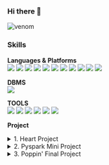 ### Hi there 👋
![venom](https://capsule-render.vercel.app/api?type=venom&height=200&text=Welcome%20to%20Gyeongmin%20Github.&fontSize=50&color=0:8871e5,100:b678c4&stroke=b678c4)

### Skills

**Languages & Platforms**<br>
<img src="https://img.shields.io/badge/python-3776AB?style=flat&logo=python&logoColor=white"/> <img src="https://img.shields.io/badge/mysql-4479A1?style=flat&logo=mysql&logoColor=white"/>
<img src="https://img.shields.io/badge/html5-E34F26?style=flat&logo=html5&logoColor=white"/> <img src="https://img.shields.io/badge/css3-1572B6?style=flat&logo=css3&logoColor=white"/> 
<img src="https://img.shields.io/badge/jupyter-F37626?style=flat&logo=jupyter&logoColor=white"/>
<img src="https://img.shields.io/badge/ubuntu-E95420?style=flat&logo=ubuntu&logoColor=white"/> 
<img src="https://img.shields.io/badge/apachehadoop-66CCFF?style=flat&logo=apachehadoop&logoColor=white"/> 
<img src="https://img.shields.io/badge/apacheairflow-2496ED?style=flat&logo=apacheairflow&logoColor=white"/>
<img src="https://img.shields.io/badge/linux-FCC624?style=flat&logo=linux&logoColor=white"/>
<img src="https://img.shields.io/badge/docker-017CEE?style=flat&logo=docker&logoColor=white"/>
<img src="https://img.shields.io/badge/jupyter-F37626?style=flat&logo=jupyter&logoColor=white"/>

**DBMS**<br>
<img src="https://img.shields.io/badge/mariadb-003545?style=flat&logo=mariadb&logoColor=white"/>

**TOOLS**<br>
<img src="https://img.shields.io/badge/amazonaws-232F3E?style=flat&logo=amazonaws&logoColor=white"/>
<img src="https://img.shields.io/badge/amazonec2-FF9900?style=flat&logo=amazonec2&logoColor=white"/>
<img src="https://img.shields.io/badge/dbeaver-382923?style=flat&logo=dbeaver&logoColor=white"/>
<img src="https://img.shields.io/badge/visualstudiocode-007ACC?style=flat&logo=visualstudiocode&logoColor=white"/>
<img src="https://img.shields.io/badge/slack-4A154B?style=flat&logo=slack&logoColor=white"/>
<img src="https://img.shields.io/badge/trello-0052CC?style=flat&logo=trello&logoColor=white"/>

**Project**<br>
<details>
<summary>1. Heart Project</summary>

♥️[Heart Project Repositories](https://github.com/kim-edwin/RepoHeart.git)

## 기술 스텍
<img src="https://img.shields.io/badge/html5-E34F26?style=flat&logo=html5&logoColor=white"/>
<img src="https://img.shields.io/badge/css3-1572B6?style=flat&logo=css3&logoColor=white"/>
<img src="https://img.shields.io/badge/javascript-F7DF1E?style=flat&logo=javascript&logoColor=white"/>
<img src="https://img.shields.io/badge/java-ff0000?style=flat&logo=java&logoColor=white"/>
<img src="https://img.shields.io/badge/spring-6DB33F?style=flat&logo=spring&logoColor=white"/>
<img src="https://img.shields.io/badge/gradle-02303A?style=flat&logo=gradle&logoColor=white"/>

## 1. 프로젝트 개요

[주제]
> 채용 프로세스를 개선하자 : 역방향 채용 플랫폼

<br/>
<br/>

## 2. 프로젝트 화면

[검색실패]
![검색 실패](https://github.com/wkdrudals/wkdrudals/assets/145821505/29ec9900-8262-4b4b-9f82-659a691c99cc)

[회원가입]
![회원가입](https://github.com/wkdrudals/wkdrudals/assets/145821505/b58a938e-2ae9-458e-975e-17ce37b4d996)

[로그인]
![로그인](https://github.com/wkdrudals/wkdrudals/assets/145821505/251973d8-dcb5-4773-b3a0-0d2de0cd755e)

[메인화면]
![메인화면](https://github.com/wkdrudals/wkdrudals/assets/145821505/69f38c33-4145-4cb2-a345-eab184c225ad)

[이력서 검색결과]
![이력서 검색결과](https://github.com/wkdrudals/wkdrudals/assets/145821505/56d623f0-b725-430a-998f-f260e2aa5c20)

[이력서 리스트]
![이력서 리스트](https://github.com/wkdrudals/wkdrudals/assets/145821505/dd2abb70-44f9-415d-9bdb-b899a5ca1221)

[이력서 업로드]
![이력서 업로드](https://github.com/wkdrudals/wkdrudals/assets/145821505/2829cba1-2aeb-457c-ab5e-736877ef927a)

[이력서 페이지]


[이력서 페이지 하트찍기]


<br/>
<br/>

</details> 

<details>
<summary>2. Pyspark Mini Project</summary>

## 기술 스텍
<img src="https://img.shields.io/badge/apachespark-E25A1C?style=flat&logo=apachespark&logoColor=white"/>
<img src="https://img.shields.io/badge/python-3776AB?style=flat&logo=python&logoColor=white"/>
<img src="https://img.shields.io/badge/amazonaws-232F3E?style=flat&logo=amazonaws&logoColor=white"/>
<img src="https://img.shields.io/badge/ubuntu-E95420?style=flat&logo=ubuntu&logoColor=white"/>
<img src="https://img.shields.io/badge/apachehadoop-66CCFF?style=flat&logo=apachehadoop&logoColor=white"/>
<img src="https://img.shields.io/badge/jupyter-F37626?style=flat&logo=jupyter&logoColor=white"/>
<img src="https://img.shields.io/badge/tableau-E97627?style=flat&logo=tableau&logoColor=white"/>

## 1. 프로젝트 개요

[주제]
> 경찰청_습득물정보 조회 서비스 Api를 활용하여 데이터 적재 및 pyspark 분석
(2023. 01 ~ 2024. 01) 총 13개월 분량

참고사이트:기상데이터(https://data.kma.go.kr/climate/RankState/selectRankStatisticsDivisionList.do?pgmNo=179)

<br/>
<br/>

## 2. 분석 아키텍처

- OS : AWS (ubuntu) t2.large * 3
![Untitled](https://github.com/wkdrudals/wkdrudals/assets/145821505/7c3605d7-9aba-48ef-af88-7911b8574bc4)

- 저장소 : Hadoop
![Untitled (1)](https://github.com/wkdrudals/wkdrudals/assets/145821505/ce84857a-5d83-4005-985f-f1ba10b7036b)
<img width="589" alt="Untitled (2)" src="https://github.com/wkdrudals/wkdrudals/assets/145821505/52f5410e-68ed-454e-8d73-d08d76432199">
<img width="573" alt="Untitled (3)" src="https://github.com/wkdrudals/wkdrudals/assets/145821505/e7de35bd-4273-47e0-987e-fd944ca03686"><br>
- 분석도구 : JupyterLab(python, pyspark)<br>
- Api : [경찰청_습득물정보 조회 서비스](https://www.data.go.kr/tcs/dss/selectApiDataDetailView.do?publicDataPk=15058696), 카카오 맵 api<br>
    - 시각화도구 : Tableau Public
      
<br/>
<br/>

## 3. 분석 flow

1. 데이터 수집 및 적재
    a. Id 수집 → hdfs 적재<br>
   <img width="573" alt="Untitled (4)" src="https://github.com/wkdrudals/wkdrudals/assets/145821505/8dd5f0a1-4091-4c4f-aff0-e6fc025729ca"><br>
   b.수집된 id 기반 상세정보 수집 → hdfs 적재<br>
   <img width="582" alt="Untitled (5)" src="https://github.com/wkdrudals/wkdrudals/assets/145821505/ce9e5ffc-f628-4459-a2e7-42ee0df3ca32">

1. 데이터 전처리<br>
    a. 컬럼 분할<br>
    b. 도로명주소 변환 api 적용<br>
2. 데이터 분석 <br>
    a. 외부 기상데이터 병합<br>
    b. pyspark 분석<br>
3. 시각화<br>
    a. tableau public<br>
    
<br/>
<br/>

## 4. 대시보드 시연

>https://public.tableau.com/app/profile/hyeonu.kim5342/viz/23_17062509031730/sheet0

<br/>
<br/>

## 5. 트러블슈팅

- AWS EMR의 운영체제가 익숙하던 ubuntu가 아니어서 당황스러웠음<br>
    - AMI 이미지로 output해서 3개의 노드로 연결하는 방식으로 구조를 변경하였습니다.<br>
- Spark 구동에 필요한 파이썬 버전이 메인노드와 워커노드가 달랐음<br>
    - 메인노드(client)에만 conda를 써서 발생한 문제. 가상환경의 파이썬 버전을 다운그레이드하고 주피터를 재설치하여 해결<br>
- 정확한 주소로 변환하는 api를 찾기 어려웠음<br>
    - 최초 기획은 구 단위가 아닌 동 단위 수준까지 수집하는 것이 목표였음.<br>
    - POI를 input하면 정확한 지번주소로 return 하는 api가 필요했지만, 대개는 기업 상대로 제공하는 유료 api였음<br>
    - 카카오 api의 검색기능을 이용하면 POI를 input했을 때 각종 검색결과들의 주소를 return 받을 수 있었고, 첫번째 장소의 주소를 저장하는 방식으로 구현하였음<br>
    - 그러나, 주소의 형식이 랜덤하게 지번 주소 또는 도로명 주소로 저장되어 일정하지 않았음. (두번째 장소까지 받아온 다음에 지번 주소만 저장하는 방식으로 구현하였으나 예외가 너무 많았음)<br>
    - 아쉽지만 구 단위 분석으로 기획 변경<br>
    
<br/>
<br/>
</details> 

<details>
<summary>3. Poppin' Final Project</summary>
 
# :pushpin: POPPIN'

![image](https://github.com/kim-edwin/repopoppin-frontend/assets/113911630/39e24ab1-09e6-40f9-aba6-2f039c954e34)


## WE CONNECT POP-UP CULTURE

"팝핀"은 **팝업 스토어 데이터를 한 곳에 모아 검색 및 저장**하고, 저장된 팝업스토어를 기반으로 **새로운 팝업 스토어를 추천**받을 수 있는 `팝업 스토어 정보 저장 & 추천 모바일 웹 서비스`입니다

[:arrow_right:팝핀 사이트 바로가기](https://pop-pin.store/)

위 사이트는 모바일에 최적화되어있습니다.

## :family: **TEAM**

|                                  [:crown:김현우](https://github.com/kim-edwin)                                  |                                [:smiley_cat:강희림](https://github.com/limmyou)                                 |                             [:hatching_chick:장경민](https://github.com/wkdrudals)                              |                                 [:rabbit:이윤아](https://github.com/YoooonaLee)                                 |                                   [:pizza:최민환](https://github.com/Hwannni)                                   |
| :-------------------------------------------------------------------------------------------------------------: | :-------------------------------------------------------------------------------------------------------------: | :-------------------------------------------------------------------------------------------------------------: | :-------------------------------------------------------------------------------------------------------------: | :-------------------------------------------------------------------------------------------------------------: |
| <img width="500" src="https://github.com/kim-edwin/repopoppin-frontend/assets/113911630/2dfce76e-4893-4f8a-9736-befd68706875"> | <img width="500" src="https://github.com/kim-edwin/repopoppin-frontend/assets/113911630/66fb1095-3265-4341-9842-305129f4473e"> | <img width="500" src="https://github.com/kim-edwin/repopoppin-frontend/assets/113911630/a261de1f-64f2-41c2-947b-67704948a85f"> | <img width="500" src="https://github.com/kim-edwin/repopoppin-frontend/assets/113911630/4f64ae9f-ff44-41f1-a97f-27dc26d8229f"> | <img width="500" src="https://github.com/kim-edwin/repopoppin-frontend/assets/113911630/e461138e-f1fa-40e3-9084-f96cbc7409af"> |
|                                                  `Full stack`                                                   |                                                 `Data Analysis`                                                 |                                                   `Back-end`                                                    |                                                    `Modeler`                                                    |                                                    `Modeler`                                                    |
|                                            `AWS`, `React`, `Django`                                             |                                                `Python, MariaDB`                                                |                                                `Python, Airflow`                                                |                                                       ` `                                                       |                                           `Python, tensorflow, keras`                                           |

<br/>
<br/>

## 1. 프로젝트 개요

[팝업스토어란?]

> 팝업스토어는 짧은 기간 운영되는 오프라인 소매점이며, `자사 브랜드를 홍보`하기 위한 수단으로서 개설하는 경우가 대부분입니다. 때문에 상품만 판매하는 것이 아니라 전시공간이나 체험관 등을 팝업스토어 내에 마련하는 등 브랜드의 요소를 많이 가미하여 만듭니다.

> '더 현대 서울', '성수동' 등 MZ 세대들의 핫플레이스를 중심으로 `최근 폭발적으로 성장`하고 있습니다.

[문제현상]

> 많은 브랜드들이 앞다투어 팝업스토어 시장에 뛰어들고 있음에도 불구하고, `팝업스토어를 홍보하는 채널은 개인이 운영하는 블로그나 SNS 피드에 의존`하고 있습니다. 이러한 폐쇄적인 구조에서 `브랜드와 고객간의 정보 불평등`이 발생되고 있고 소비자가 `다양한 팝업스토어를 접할 기회가 상실`되고 있다는 점에 저희는 주목하였습니다.

[솔루션]

> 팝업 스토어에 대한 `종합적인 정보를 제공하고 추천하는 모바일 웹 서비스`를 구축함으로써, 고객들이 원하는 팝업 스토어를 손쉽게 찾을 수 있도록 지원하며, 개인화된 추천 시스템을 구축하여 고객들의 취향과 관심사에 맞춘 새로운 팝업 스토어를 발견할 수 있도록 합니다. 기업들에게는 `효율적인 팝업 스토어 홍보 채널을 제공`하여 고객에게 보다 직접적으로 접근할 수 있도록 하여 `마케팅 효과를 극대화`하도록 합니다.

> 본 프로젝트는 상품성 또한 염두에 두었습니다. `브랜드와의 제휴를 통해 광고 수익`을 얻을 수 있으며, `데이터 수집 전 과정을 자동화` 를 통해 인건비를 절감시킬 수 있습니다.
<br/>
<br/>

## 2. 주요 기능

**:triangular_flag_on_post:팝업 스토어 정보**

```
현재 진행중/예정중인 팝업 스토어
- 팝업 스토어 상세 정보 (기간, 위치, 해시태그)
- 유저 이용후기
- URL 공유
```

**:mag_right:팝업 스토어 검색 기능**

```
- 키워드 검색
- 날짜 선택
- 지역 선택
```

**:thumbsup:팝업 스토어 추천 기능**

```
위치 기반 추천
콘텐츠 기반 추천 (연관 팝업스토어 추천)
사용자 기반 추천 (선호하는 팝업스토어 기반 추천)
```

**:eyes:최근 조회한 스토어**

```
최근 조회한 스토어 목록
```

**:hearts:위시리스트**

```
좋아요한 스토어 목록
```
<br/>
<br/>

## 3. 기획 및 개발 일정 (WBS) 

> 기획, 설계, 디자인, 백엔드, 프론트엔드, 프로젝트 정리의 6가지 카테고리로 Task를 구분짓고 일정을 할당하였습니다. 

[프로젝트 기획서 확인하기](https://repeated-sidewalk-fe0.notion.site/05d18d404f0d413583dae72d61e7f53b?pvs=4)

[WBS 확인하기](https://docs.google.com/spreadsheets/d/1B9ElpTqgXPPfNXbQ8e2fhkwKi8PkeVj9/edit?usp=sharing&ouid=115893901626478389096&rtpof=true&sd=true)

<img width="755" alt="WBS" src="https://github.com/limmyou/poppin/assets/145823967/fb2bdbd4-bb63-4102-b4ce-1920d1e76e87">


<br/>
<br/>

## 4. 개발

### 기술스택


**Environment**<br>
<img src="https://img.shields.io/badge/visualstudiocode-007ACC?style=for-the-badge&logo=visualstudiocode&logoColor=white">
<img src="https://img.shields.io/badge/amazonec2-FF9900?style=for-the-badge&logo=amazonec2&logoColor=white">
<img src="https://img.shields.io/badge/github-181717?style=for-the-badge&logo=github&logoColor=white">
<img src="https://img.shields.io/badge/notion-000000?style=for-the-badge&logo=notion&logoColor=white">

**Development**<br>
<img src="https://img.shields.io/badge/python-3776AB?style=for-the-badge&logo=python&logoColor=white">
<img src="https://img.shields.io/badge/django-092E20?style=for-the-badge&logo=django&logoColor=white">
<img src="https://img.shields.io/badge/apacheairflow-017CEE?style=for-the-badge&logo=apacheairflow&logoColor=white">
<img src="https://img.shields.io/badge/react-61DAFB?style=for-the-badge&logo=react&logoColor=white">

**Deployment**<br>
<img src="https://img.shields.io/badge/render-46E3B75?style=for-the-badge&logo=render&logoColor=white">

**DBMS**<br>
<img src="https://img.shields.io/badge/mariaDB-003545?style=for-the-badge&logo=mariaDB&logoColor=white">

<br/>
<br/>




### 시스템 아키텍처

> 백엔드 서버는 Django Rest Framework를 사용하였고 웹은 React로 구현하였습니다. 

> 데이터 수집 자동화 및 적재를 위해 EC2 인스턴스를 활용하였습니다.
```mermaid
graph LR
N(News Archive) --> A[Crawling Service] --Daily batch / Contetns--> D((DataBase))
D --News contents--> ML(ML Service)
ML --Model--> API(API/Inference Server)
D --Contents--> API
D --Service info --> API
API --> W(Web Client)
```

<br/>
<br/>


### 모델

> 현재 보고 있는 팝업스토어와 유사한 팝업스토어를 추천하기 위해 FastText와 Cosine Similarity를 통해 컨텐츠 기반 필터링 모델을 구현하였습니다.

> 또한, 사용자의 후기 및 평점을 기반으로 팝업스토어를 추천해주기 위해 Keras를 사용하여 협업 필터링 모델을 구현하였습니다.

![image](https://github.com/kim-edwin/repopoppin-frontend/assets/113911630/27d57352-56aa-4645-a682-81f7d5efa0a6)
:arrow_right: 모델 설계서 [확인하기](https://repeated-sidewalk-fe0.notion.site/a65bc33b48dc488aac44eabf462dbadb)


<br/>
<br/>

### UI

> 초기에는 pc 웹 기준으로 구현하였으나, 모바일 이용자가 더 많을 것 같다는 판단하에 모바일 웹 사이트로 전환하였습니다. 

> React 환경에서 적용이 우수한 Chakra UI를 사용하여 구현하였습니다.

![image](https://github.com/kim-edwin/repopoppin-frontend/assets/113911630/61b6ea9c-8d24-4804-9a44-ee8afc03ff4a)
:arrow_right: 화면 정의서 [확인하기](https://repeated-sidewalk-fe0.notion.site/5669337e534e4bf3992bddacb22ae52e)


<br/>
<br/>

### API

> Django Rest Framework의 APIView 라이브러리를 활용하여 API 서버를 구축하였고 Render 서비스를 이용해 배포하였습니다. 

![image](https://github.com/kim-edwin/repopoppin-frontend/assets/113911630/9e8d66c8-5db1-4ff3-bf35-c60e0134c1dd)

:arrow_right: API 정의서 [확인하기](https://repeated-sidewalk-fe0.notion.site/API-4deebee8804c43caa68b1657e631126e)

<br/>
<br/>

## 5. 발표자료

![image](https://github.com/kim-edwin/repopoppin-frontend/assets/113911630/065eb010-d792-4ddc-a808-867957677cf6)

[팀 팝핀_발표자료_최종.pdf](https://github.com/kim-edwin/repopoppin-frontend/files/14731324/_._.pdf)

<br/>
<br/>

## 6. 발표영상

### 발표영상
[![Video Label](http://img.youtube.com/vi/9O1aDqaiPWU/0.jpg)](https://youtu.be/9O1aDqaiPWU)

### 피드백영상
[![Video Label](http://img.youtube.com/vi/D_p8ycRy0HM/0.jpg)](https://youtu.be/D_p8ycRy0HM)
</details>


<!--
**wkdrudals/wkdrudals** is a ✨ _special_ ✨ repository because its `README.md` (this file) appears on your GitHub profile.

Here are some ideas to get you started:
- 🔭 I’m currently working on ...
- 🌱 I’m currently learning ...
- 👯 I’m looking to collaborate on ...
- 🤔 I’m looking for help with ...
- 💬 Ask me about ...
- 📫 How to reach me: ...
- 😄 Pronouns: ...
- ⚡ Fun fact: ...
-->

